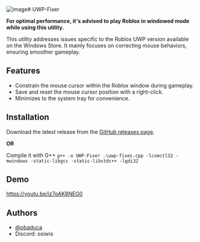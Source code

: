 ![image](https://github.com/obaduca/UWP-Fixer/assets/113936837/006a8a21-e936-4560-ab0f-f503095ce5f4)# UWP-Fixer

**For optimal performance, it's advised to play Roblox in windowed mode while using this utility.**

This utility addresses issues specific to the Roblox UWP version available on the Windows Store. It mainly focuses on correcting mouse behaviors, ensuring smoother gameplay.

## Features

- Constrain the mouse cursor within the Roblox window during gameplay.
- Save and reset the mouse cursor position with a right-click.
- Minimizes to the system tray for convenience.


## Installation

Download the latest release from the [GitHub releases page](https://github.com/obaduca/UWP-Fixer/releases).

**OR**

Compile it with G++
``g++ -o UWP-Fixer .\uwp-fixes.cpp -lcomctl32 -mwindows -static-libgcc -static-libstdc++ -lgdi32``


## Demo

https://youtu.be/iz7oAK8NEG0
## Authors

- [@obaduca](https://www.github.com/obaduca)
- Discord: osiwis
